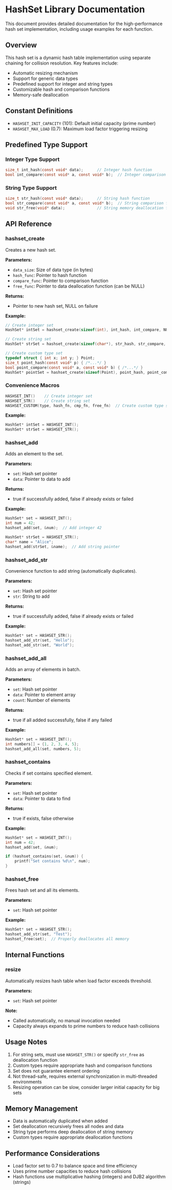 # HashSet Library Documentation

This document provides detailed documentation for the high-performance hash set implementation, including usage examples for each function.

## Overview

This hash set is a dynamic hash table implementation using separate chaining for collision resolution. Key features include:
- Automatic resizing mechanism
- Support for generic data types
- Predefined support for integer and string types
- Customizable hash and comparison functions
- Memory-safe deallocation

## Constant Definitions

- `HASHSET_INIT_CAPACITY` (101): Default initial capacity (prime number)
- `HASHSET_MAX_LOAD` (0.7): Maximum load factor triggering resizing

## Predefined Type Support

### Integer Type Support
```c
size_t int_hash(const void* data);      // Integer hash function
bool int_compare(const void* a, const void* b);  // Integer comparison function
```

### String Type Support
```c
size_t str_hash(const void* data);      // String hash function
bool str_compare(const void* a, const void* b);  // String comparison function
void str_free(void* data);              // String memory deallocation function
```

## API Reference

### hashset_create

Creates a new hash set.

**Parameters:**
- `data_size`: Size of data type (in bytes)
- `hash_func`: Pointer to hash function
- `compare_func`: Pointer to comparison function
- `free_func`: Pointer to data deallocation function (can be NULL)

**Returns:**
- Pointer to new hash set, NULL on failure

**Example:**
```c
// Create integer set
HashSet* intSet = hashset_create(sizeof(int), int_hash, int_compare, NULL);

// Create string set
HashSet* strSet = hashset_create(sizeof(char*), str_hash, str_compare, str_free);

// Create custom type set
typedef struct { int x; int y; } Point;
size_t point_hash(const void* p) { /*...*/ }
bool point_compare(const void* a, const void* b) { /*...*/ }
HashSet* pointSet = hashset_create(sizeof(Point), point_hash, point_compare, NULL);
```

### Convenience Macros

```c
HASHSET_INT()    // Create integer set
HASHSET_STR()    // Create string set
HASHSET_CUSTOM(type, hash_fn, cmp_fn, free_fn)  // Create custom type set
```

**Example:**
```c
HashSet* intSet = HASHSET_INT();
HashSet* strSet = HASHSET_STR();
```

### hashset_add

Adds an element to the set.

**Parameters:**
- `set`: Hash set pointer
- `data`: Pointer to data to add

**Returns:**
- true if successfully added, false if already exists or failed

**Example:**
```c
HashSet* set = HASHSET_INT();
int num = 42;
hashset_add(set, &num);  // Add integer 42

HashSet* strSet = HASHSET_STR();
char* name = "Alice";
hashset_add(strSet, &name);  // Add string pointer
```

### hashset_add_str

Convenience function to add string (automatically duplicates).

**Parameters:**
- `set`: Hash set pointer
- `str`: String to add

**Returns:**
- true if successfully added, false if already exists or failed

**Example:**
```c
HashSet* set = HASHSET_STR();
hashset_add_str(set, "Hello");
hashset_add_str(set, "World");
```

### hashset_add_all

Adds an array of elements in batch.

**Parameters:**
- `set`: Hash set pointer
- `data`: Pointer to element array
- `count`: Number of elements

**Returns:**
- true if all added successfully, false if any failed

**Example:**
```c
HashSet* set = HASHSET_INT();
int numbers[] = {1, 2, 3, 4, 5};
hashset_add_all(set, numbers, 5);
```

### hashset_contains

Checks if set contains specified element.

**Parameters:**
- `set`: Hash set pointer
- `data`: Pointer to data to find

**Returns:**
- true if exists, false otherwise

**Example:**
```c
HashSet* set = HASHSET_INT();
int num = 42;
hashset_add(set, &num);

if (hashset_contains(set, &num)) {
    printf("Set contains %d\n", num);
}
```

### hashset_free

Frees hash set and all its elements.

**Parameters:**
- `set`: Hash set pointer

**Example:**
```c
HashSet* set = HASHSET_STR();
hashset_add_str(set, "Test");
hashset_free(set);  // Properly deallocates all memory
```

## Internal Functions

### resize

Automatically resizes hash table when load factor exceeds threshold.

**Parameters:**
- `set`: Hash set pointer

**Note:**
- Called automatically, no manual invocation needed
- Capacity always expands to prime numbers to reduce hash collisions

## Usage Notes

1. For string sets, must use `HASHSET_STR()` or specify `str_free` as deallocation function
2. Custom types require appropriate hash and comparison functions
3. Set does not guarantee element ordering
4. Not thread-safe, requires external synchronization in multi-threaded environments
5. Resizing operation can be slow, consider larger initial capacity for big sets

## Memory Management

- Data is automatically duplicated when added
- Set deallocation recursively frees all nodes and data
- String type performs deep deallocation of string memory
- Custom types require appropriate deallocation functions

## Performance Considerations

- Load factor set to 0.7 to balance space and time efficiency
- Uses prime number capacities to reduce hash collisions
- Hash functions use multiplicative hashing (integers) and DJB2 algorithm (strings)
